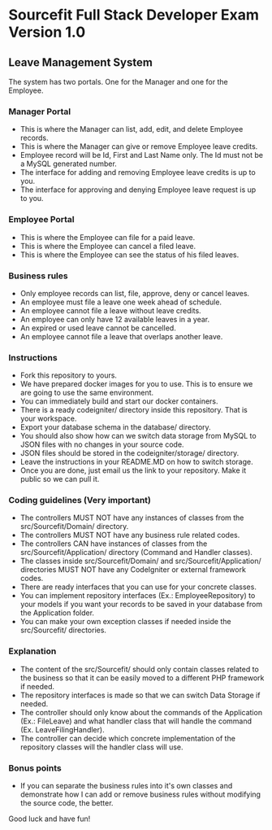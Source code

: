 # Sourcefit Full Stack Developer Exam Version 1.0

## Leave Management System
The system has two portals. One for the Manager and one for the Employee.

### Manager Portal
* This is where the Manager can list, add, edit, and delete Employee records.
* This is where the Manager can give or remove Employee leave credits.
* Employee record will be Id, First and Last Name only. The Id must not be a MySQL generated number.
* The interface for adding and removing Employee leave credits is up to you.
* The interface for approving and denying Employee leave request is up to you.

### Employee Portal
* This is where the Employee can file for a paid leave.
* This is where the Employee can cancel a filed leave.
* This is where the Employee can see the status of his filed leaves.

### Business rules
* Only employee records can list, file, approve, deny or cancel leaves. 
* An employee must file a leave one week ahead of schedule.
* An employee cannot file a leave without leave credits.
* An employee can only have 12 available leaves in a year.
* An expired or used leave cannot be cancelled.
* An employee cannot file a leave that overlaps another leave.

### Instructions
* Fork this repository to yours. 
* We have prepared docker images for you to use. This is to ensure we are going to use the same environment.
* You can immediately build and start our docker containers.
* There is a ready codeigniter/ directory inside this repository. That is your workspace.
* Export your database schema in the database/ directory.
* You should also show how can we switch data storage from MySQL to JSON files with no changes in your source code.
* JSON files should be stored in the codeigniter/storage/ directory.
* Leave the instructions in your README.MD on how to switch storage.
* Once you are done, just email us the link to your repository. Make it public so we can pull it.

### Coding guidelines (Very important)
* The controllers MUST NOT have any instances of classes from the src/Sourcefit/Domain/ directory. 
* The controllers MUST NOT have any business rule related codes.
* The controllers CAN have instances of classes from the src/Sourcefit/Application/ directory (Command and Handler classes).
* The classes inside src/Sourcefit/Domain/ and src/Sourcefit/Application/ directories MUST 
NOT have any CodeIgniter or external framework codes.
* There are ready interfaces that you can use for your concrete classes.
* You can implement repository interfaces (Ex.: EmployeeRepository) to your models if you want your records to be 
saved in your database from the Application folder.
* You can make your own exception classes if needed inside the src/Sourcefit/ directories. 


### Explanation
* The content of the src/Sourcefit/ should only contain classes related to the business so that it can be easily moved to a 
different PHP framework if needed. 
* The repository interfaces is made so that we can switch Data Storage if needed.
* The controller should only know about the commands of the Application (Ex.: FileLeave) and what handler class that
 will handle the command (Ex. LeaveFilingHandler).
* The controller can decide which concrete implementation of the repository classes will the handler class will use.

### Bonus points
* If you can separate the business rules into it's own classes and demonstrate how I can add or remove business rules without modifying 
the source code, the better.


Good luck and have fun!